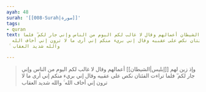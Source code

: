 ```yaml
---
ayah: 48
surah: '[[008-Surah|سورة]]'
tags:
- quran
text: وإذ زين لهم الشيطان أعمالهم وقال لا غالب لكم اليوم من الناس وإني جار لكم ۖ فلما
  تراءت الفئتان نكص على عقبيه وقال إني بريء منكم إني أرى ما لا ترون إني أخاف الله
  ۚ والله شديد العقاب

---
```

> وإذ زين لهم [[إبليس|الشيطان]] أعمالهم وقال لا غالب لكم اليوم من الناس وإني جار لكم ۖ فلما تراءت الفئتان نكص على عقبيه وقال إني بريء منكم إني أرى ما لا ترون إني أخاف الله ۚ والله شديد العقاب
